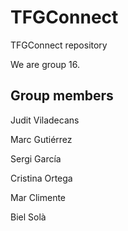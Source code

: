 # TFGConnect
TFGConnect repository

We are group 16.
## Group members
Judit Viladecans

Marc Gutiérrez

Sergi García

Cristina Ortega

Mar Climente

Biel Solà
